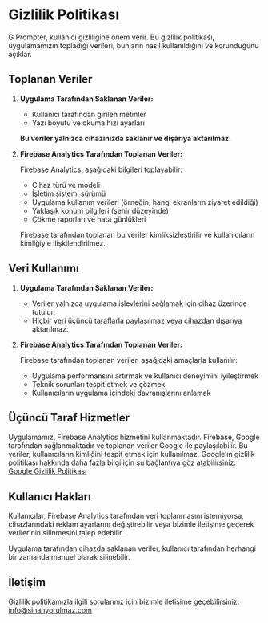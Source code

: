 # Gizlilik Politikası

G Prompter, kullanıcı gizliliğine önem verir. Bu gizlilik politikası, uygulamamızın topladığı verileri, bunların nasıl kullanıldığını ve korunduğunu açıklar.

## Toplanan Veriler

1. **Uygulama Tarafından Saklanan Veriler:**
   - Kullanıcı tarafından girilen metinler
   - Yazı boyutu ve okuma hızı ayarları

   **Bu veriler yalnızca cihazınızda saklanır ve dışarıya aktarılmaz.**

2. **Firebase Analytics Tarafından Toplanan Veriler:**
   
   Firebase Analytics, aşağıdaki bilgileri toplayabilir:
   
   - Cihaz türü ve modeli
   - İşletim sistemi sürümü
   - Uygulama kullanım verileri (örneğin, hangi ekranların ziyaret edildiği)
   - Yaklaşık konum bilgileri (şehir düzeyinde)
   - Çökme raporları ve hata günlükleri

   Firebase tarafından toplanan bu veriler kimliksizleştirilir ve kullanıcıların kimliğiyle ilişkilendirilmez.

## Veri Kullanımı

1. **Uygulama Tarafından Saklanan Veriler:**
   - Veriler yalnızca uygulama işlevlerini sağlamak için cihaz üzerinde tutulur.
   - Hiçbir veri üçüncü taraflarla paylaşılmaz veya cihazdan dışarıya aktarılmaz.

3. **Firebase Analytics Tarafından Toplanan Veriler:**
   
   Firebase tarafından toplanan veriler, aşağıdaki amaçlarla kullanılır:
   
   - Uygulama performansını artırmak ve kullanıcı deneyimini iyileştirmek
   - Teknik sorunları tespit etmek ve çözmek
   - Kullanıcıların uygulama içindeki davranışlarını anlamak

## Üçüncü Taraf Hizmetler

Uygulamamız, Firebase Analytics hizmetini kullanmaktadır. Firebase, Google tarafından sağlanmaktadır ve toplanan veriler Google ile paylaşılabilir. Bu veriler, kullanıcıların kimliğini tespit etmek için kullanılmaz. Google’ın gizlilik politikası hakkında daha fazla bilgi için şu bağlantıya göz atabilirsiniz:
[Google Gizlilik Politikası](https://policies.google.com/privacy)

## Kullanıcı Hakları

Kullanıcılar, Firebase Analytics tarafından veri toplanmasını istemiyorsa, cihazlarındaki reklam ayarlarını değiştirebilir veya bizimle iletişime geçerek verilerinin silinmesini talep edebilir.

Uygulama tarafından cihazda saklanan veriler, kullanıcı tarafından herhangi bir zamanda manuel olarak silinebilir.

## İletişim
Gizlilik politikamızla ilgili sorularınız için bizimle iletişime geçebilirsiniz: info@sinanyorulmaz.com
